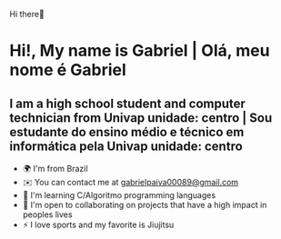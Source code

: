 Hi there👋

Hi!, My name is Gabriel | Olá, meu nome é Gabriel 
=============================
I am a high school student and computer technician from Univap unidade: centro | Sou estudante do ensino médio e técnico em informática pela Univap unidade: centro
-----------------------------
* 🌍  I'm from Brazil
* ✉️  You can contact me at [gabrielpaiva00089@gmail.com](mailto:gabrielpaiva00089@gmail.com)
* 🧠  I'm learning C/Algoritmo programming languages
* 🤝  I'm open to collaborating on projects that have a high impact in peoples lives
* ⚡  I love sports and my favorite is Jiujitsu


